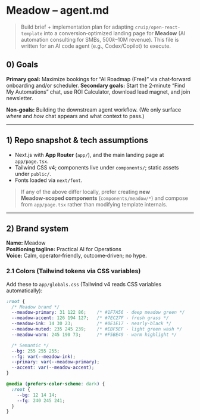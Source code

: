 # Meadow – agent.md
> Build brief + implementation plan for adapting `cruip/open-react-template` into a conversion‑optimized landing page for **Meadow** (AI automation consulting for SMBs, $500k–$10M revenue). This file is written for an AI code agent (e.g., Codex/Copilot) to execute.

## 0) Goals

**Primary goal:** Maximize bookings for “AI Roadmap (Free)” via chat‑forward onboarding and/or scheduler.
**Secondary goals:** Start the 2‑minute “Find My Automations” chat, use ROI Calculator, download lead magnet, and join newsletter.

**Non‑goals:** Building the downstream agent workflow. (We only surface *where* and *how* chat appears and what context to pass.)

---

## 1) Repo snapshot & tech assumptions

- Next.js with **App Router** (`app/`), and the main landing page at `app/page.tsx`.
- Tailwind CSS v4; components live under `components/`; static assets under `public/`.
- Fonts loaded via `next/font`.  
> If any of the above differ locally, prefer creating **new Meadow‑scoped components** (`components/meadow/*`) and compose from `app/page.tsx` rather than modifying template internals.

---

## 2) Brand system

**Name:** Meadow  
**Positioning tagline:** Practical AI for Operations  
**Voice:** Calm, operator‑friendly, outcome‑driven; no hype.

### 2.1 Colors (Tailwind tokens via CSS variables)

Add these to `app/globals.css` (Tailwind v4 reads CSS variables automatically):

```css
:root {
  /* Meadow brand */
  --meadow-primary: 31 122 86;    /* #1F7A56 - deep meadow green */
  --meadow-accent: 126 194 127;   /* #7EC27F - fresh grass */
  --meadow-ink: 14 30 23;         /* #0E1E17 - nearly-black */
  --meadow-muted: 235 245 239;    /* #EBF5EF - light green wash */
  --meadow-warn: 245 190 73;      /* #F5BE49 - warm highlight */

  /* Semantic */
  --bg: 255 255 255;
  --fg: var(--meadow-ink);
  --primary: var(--meadow-primary);
  --accent: var(--meadow-accent);
}

@media (prefers-color-scheme: dark) {
  :root {
    --bg: 12 14 14;
    --fg: 240 245 241;
  }
}
